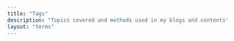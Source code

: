 ```yaml
---
title: "Tags"
description: "Topics covered and methods used in my blogs and contents"
layout: "terms"
---
```

